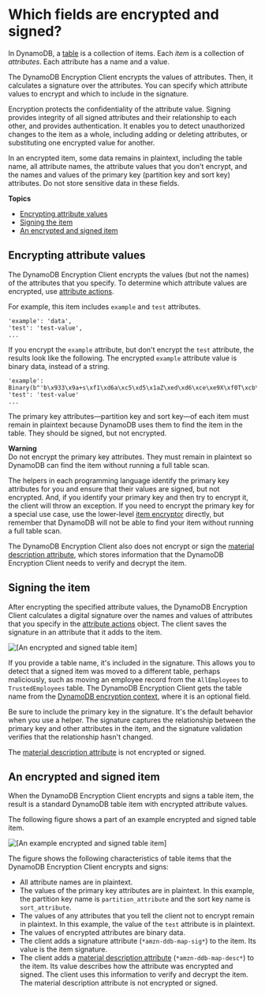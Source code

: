 # Which fields are encrypted and signed?<a name="encrypted-and-signed"></a>

In DynamoDB, a [table](https://docs.aws.amazon.com/amazondynamodb/latest/developerguide/HowItWorks.CoreComponents.html#HowItWorks.CoreComponents.TablesItemsAttributes) is a collection of items\. Each *item* is a collection of *attributes*\. Each attribute has a name and a value\.

The DynamoDB Encryption Client encrypts the values of attributes\. Then, it calculates a signature over the attributes\. You can specify which attribute values to encrypt and which to include in the signature\. 

Encryption protects the confidentiality of the attribute value\. Signing provides integrity of all signed attributes and their relationship to each other, and provides authentication\. It enables you to detect unauthorized changes to the item as a whole, including adding or deleting attributes, or substituting one encrypted value for another\.

In an encrypted item, some data remains in plaintext, including the table name, all attribute names, the attribute values that you don't encrypt, and the names and values of the primary key \(partition key and sort key\) attributes\. Do not store sensitive data in these fields\.

**Topics**
+ [Encrypting attribute values](#encrypt-attribute-values)
+ [Signing the item](#sign-the-item)
+ [An encrypted and signed item](#encrypted-signed-example)

## Encrypting attribute values<a name="encrypt-attribute-values"></a>

The DynamoDB Encryption Client encrypts the values \(but not the names\) of the attributes that you specify\. To determine which attribute values are encrypted, use [attribute actions](concepts.md#attribute-actions)\. 

For example, this item includes `example` and `test` attributes\.

```
'example': 'data',
'test': 'test-value',
...
```

If you encrypt the `example` attribute, but don't encrypt the `test` attribute, the results look like the following\. The encrypted `example` attribute value is binary data, instead of a string\.

```
'example': Binary(b"'b\x933\x9a+s\xf1\xd6a\xc5\xd5\x1aZ\xed\xd6\xce\xe9X\xf0T\xcb\x9fY\x9f\xf3\xc9C\x83\r\xbb\\"),
'test': 'test-value'
...
```

The primary key attributes—partition key and sort key—of each item must remain in plaintext because DynamoDB uses them to find the item in the table\. They should be signed, but not encrypted\. 

**Warning**  
Do not encrypt the primary key attributes\. They must remain in plaintext so DynamoDB can find the item without running a full table scan\.

The helpers in each programming language identify the primary key attributes for you and ensure that their values are signed, but not encrypted\. And, if you identify your primary key and then try to encrypt it, the client will throw an exception\. If you need to encrypt the primary key for a special use case, use the lower\-level [item encryptor](concepts.md#item-encryptor) directly, but remember that DynamoDB will not be able to find your item without running a full table scan\.

The DynamoDB Encryption Client also does not encrypt or sign the [material description attribute](concepts.md#material-description), which stores information that the DynamoDB Encryption Client needs to verify and decrypt the item\. 

## Signing the item<a name="sign-the-item"></a>

After encrypting the specified attribute values, the DynamoDB Encryption Client calculates a digital signature over the names and values of attributes that you specify in the [attribute actions](concepts.md#attribute-actions) object\. The client saves the signature in an attribute that it adds to the item\.

![\[An encrypted and signed table item\]](http://docs.aws.amazon.com/dynamodb-encryption-client/latest/devguide/images/encrypted-signed-item.png)

If you provide a table name, it's included in the signature\. This allows you to detect that a signed item was moved to a different table, perhaps maliciously, such as moving an employee record from the `AllEmployees` to `TrustedEmployees` table\. The DynamoDB Encryption Client gets the table name from the [DynamoDB encryption context](concepts.md#encryption-context), where it is an optional field\. 

Be sure to include the primary key in the signature\. It's the default behavior when you use a helper\. The signature captures the relationship between the primary key and other attributes in the item, and the signature validation verifies that the relationship hasn't changed\. 

The [material description attribute](concepts.md#material-description) is not encrypted or signed\.

## An encrypted and signed item<a name="encrypted-signed-example"></a>

When the DynamoDB Encryption Client encrypts and signs a table item, the result is a standard DynamoDB table item with encrypted attribute values\. 

The following figure shows a part of an example encrypted and signed table item\. 

![\[An example encrypted and signed table item\]](http://docs.aws.amazon.com/dynamodb-encryption-client/latest/devguide/images/encrypted-item-closeup.png)

The figure shows the following characteristics of table items that the DynamoDB Encryption Client encrypts and signs:
+ All attribute names are in plaintext\.
+ The values of the primary key attributes are in plaintext\. In this example, the partition key name is `partition_attribute` and the sort key name is `sort_attribute`\.
+ The values of any attributes that you tell the client not to encrypt remain in plaintext\. In this example, the value of the `test` attribute is in plaintext\.
+ The values of encrypted attributes are binary data\.
+ The client adds a signature attribute \(`*amzn-ddb-map-sig*`\) to the item\. Its value is the item signature\.
+ The client adds a [material description attribute](concepts.md#material-description) \(`*amzn-ddb-map-desc*`\) to the item\. Its value describes how the attribute was encrypted and signed\. The client uses this information to verify and decrypt the item\. The material description attribute is not encrypted or signed\.